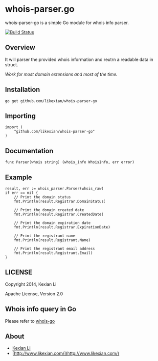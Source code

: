 # whois-parser.go

whois-parser-go is a simple Go module for whois info parser.

[![Build Status](https://secure.travis-ci.org/likexian/whois-parser-go.png)](https://secure.travis-ci.org/likexian/whois-parser-go)

## Overview

It will parser the provided whois information and reutrn a readable data in struct.

*Work for most domain extensions and most of the time.*

## Installation

    go get github.com/likexian/whois-parser-go

## Importing

    import (
        "github.com/likexian/whois-parser-go"
    )

## Documentation

    func Parser(whois string) (whois_info WhoisInfo, err error)

## Example

    result, err := whois_parser.Parser(whois_raw)
    if err == nil {
        // Print the domain status
        fmt.Println(result.Registrar.DomainStatus)

        // Print the domain created date
        fmt.Println(result.Registrar.CreatedDate)

        // Print the domain expiration date
        fmt.Println(result.Registrar.ExpirationDate)

        // Print the registrant name
        fmt.Println(result.Registrant.Name)

        // Print the registrant email address
        fmt.Println(result.Registrant.Email)
    }

## LICENSE

Copyright 2014, Kexian Li

Apache License, Version 2.0

## Whois info query in Go

Please refer to [whois-go](https://github.com/likexian/whois-go)

## About

- [Kexian Li](http://github.com/likexian)
- [http://www.likexian.com/](http://www.likexian.com/)
